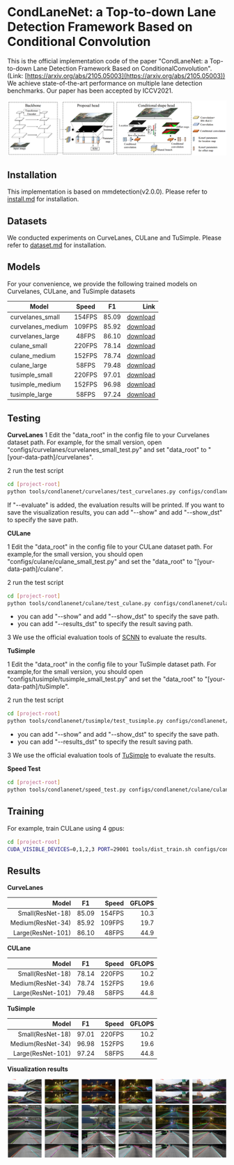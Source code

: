# CondLaneNet: a Top-to-down Lane Detection Framework Based on Conditional Convolution
This is the official implementation code of the paper "CondLaneNet: a Top-to-down Lane Detection Framework Based on ConditionalConvolution". (Link: [https://arxiv.org/abs/2105.05003](https://arxiv.org/abs/2105.05003))
We achieve state-of-the-art performance on multiple lane detection benchmarks. 
Our paper has been accepted by ICCV2021.

![Architecture,](images/scheme.png)

## Installation


This implementation is based on mmdetection(v2.0.0). Please refer to [install.md](docs/install.md) for installation.

## Datasets
We conducted experiments on CurveLanes, CULane and TuSimple. Please refer to [dataset.md](dataset.md) for installation. 

## Models
For your convenience, we provide the following trained models on Curvelanes, CULane, and TuSimple datasets

Model | Speed | F1 | Link
--- |:---:|:---:|---:
curvelanes_small | 154FPS | 85.09 | [download](https://virutalbuy-public.oss-cn-hangzhou.aliyuncs.com/share/CondLaneNet/models/curvelanes/curvelanes_small.pth)
curvelanes_medium | 109FPS | 85.92 | [download](https://virutalbuy-public.oss-cn-hangzhou.aliyuncs.com/share/CondLaneNet/models/curvelanes/curvelanes_medium.pth)
curvelanes_large | 48FPS | 86.10 | [download](https://virutalbuy-public.oss-cn-hangzhou.aliyuncs.com/share/CondLaneNet/models/curvelanes/curvelanes_large.pth)
culane_small | 220FPS | 78.14 | [download](https://virutalbuy-public.oss-cn-hangzhou.aliyuncs.com/share/CondLaneNet/models/culane/culane_small.pth)
culane_medium | 152FPS | 78.74 | [download](https://virutalbuy-public.oss-cn-hangzhou.aliyuncs.com/share/CondLaneNet/models/culane/culane_medium.pth)
culane_large | 58FPS | 79.48 | [download](https://virutalbuy-public.oss-cn-hangzhou.aliyuncs.com/share/CondLaneNet/models/culane/culane_large.pth)
tusimple_small | 220FPS | 97.01 | [download](https://virutalbuy-public.oss-cn-hangzhou.aliyuncs.com/share/CondLaneNet/models/tusimple/tusimple_small.pth)
tusimple_medium | 152FPS | 96.98 | [download](https://virutalbuy-public.oss-cn-hangzhou.aliyuncs.com/share/CondLaneNet/models/tusimple/tusimple_medium.pth)
tusimple_large | 58FPS | 97.24 | [download](https://virutalbuy-public.oss-cn-hangzhou.aliyuncs.com/share/CondLaneNet/models/tusimple/tusimple_large.pth)

## Testing
**CurveLanes**
1 Edit the "data_root" in the config file to your Curvelanes dataset path. 
For example, for the small version, open "configs/curvelanes/curvelanes_small_test.py" and 
set "data_root" to "[your-data-path]/curvelanes".

2 run the test script

``` bash
cd [project-root]
python tools/condlanenet/curvelanes/test_curvelanes.py configs/condlanenet/curvelanes/curvelanes_small_test.py [model-path] --evaluate
```
If "--evaluate" is added, the evaluation results will be printed.
If you want to save the visualization results, you can add "--show" and add "--show_dst" to specify the save path.

**CULane**

1 Edit the "data_root" in the config file to your CULane dataset path. 
For example,for the small version, you should open "configs/culane/culane_small_test.py" and 
set the "data_root" to "[your-data-path]/culane".

2 run the test script

``` bash
cd [project-root]
python tools/condlanenet/culane/test_culane.py configs/condlanenet/culane/culane_small_test.py [model-path]
```

- you can add "--show" and add "--show_dst" to specify the save path.
- you can add "--results_dst" to specify the result saving path.

3 We use the official evaluation tools of [SCNN](https://github.com/XingangPan/SCNN) to evaluate the results. 

**TuSimple**

1 Edit the "data_root" in the config file to your TuSimple dataset path. 
For example,for the small version, you should open "configs/tusimple/tusimple_small_test.py" and 
set the "data_root" to "[your-data-path]/tuSimple".

2 run the test script

``` bash
cd [project-root]
python tools/condlanenet/tusimple/test_tusimple.py configs/condlanenet/tusimple/tusimple_small_test.py [model-path]
```

- you can add "--show" and add "--show_dst" to specify the save path.
- you can add "--results_dst" to specify the result saving path.

3 We use the official evaluation tools of [TuSimple](https://github.com/TuSimple/tusimple-benchmark) to evaluate the results. 

**Speed Test**

``` bash
cd [project-root]
python tools/condlanenet/speed_test.py configs/condlanenet/culane/culane_small_test.py [model-path]
```


## Training

For example, train CULane using 4 gpus:

``` bash
cd [project-root]
CUDA_VISIBLE_DEVICES=0,1,2,3 PORT=29001 tools/dist_train.sh configs/condlanenet/culane/culane_small_train.py 4 --no-validate 
```

## Results


**CurveLanes**

Model | F1 |Speed | GFLOPS 
---:|:---:|---:|---:
Small(ResNet-18) |85.09 |154FPS |10.3
Medium(ResNet-34) |85.92 |109FPS |19.7
Large(ResNet-101) |86.10 |48FPS |44.9

**CULane**

Model | F1 |Speed | GFLOPS 
---:|:---:|---:|---:
Small(ResNet-18) |78.14 |220FPS |10.2
Medium(ResNet-34) |78.74 |152FPS |19.6
Large(ResNet-101) |79.48 |58FPS |44.8

**TuSimple**

Model | F1 |Speed | GFLOPS 
---:|:---:|---:|---:
Small(ResNet-18) |97.01 |220FPS |10.2
Medium(ResNet-34) |96.98 |152FPS |19.6
Large(ResNet-101) |97.24 |58FPS |44.8


**Visualization results**

![Results](images/result.png)
